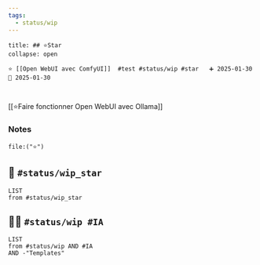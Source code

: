 ```yaml
---
tags:
  - status/wip
---
```


 ```ad-example
title: ## ⭐Star
collapse: open

⭐ [[Open WebUI avec ComfyUI]]  #test #status/wip #star   ➕ 2025-01-30 🛫 2025-01-30 



```

[[⭐Faire fonctionner Open WebUI avec Ollama]]

### Notes


```query
file:("⭐")
```


## 🚧 `#status/wip_star` 
```dataview
LIST
from #status/wip_star  
```

## 🚧🧠 `#status/wip #IA` 
```dataview
LIST
from #status/wip AND #IA 
AND -"Templates" 

```
